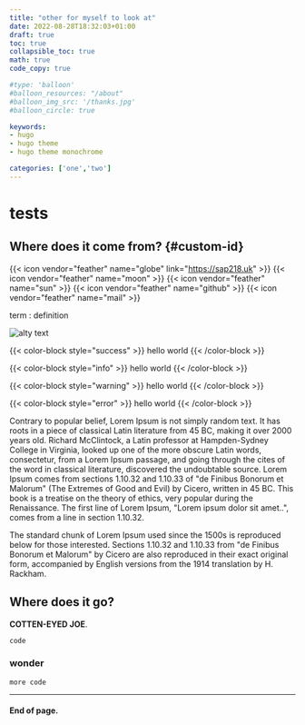 ```yaml
---
title: "other for myself to look at"
date: 2022-08-28T18:32:03+01:00
draft: true
toc: true
collapsible_toc: true
math: true
code_copy: true

#type: 'balloon'
#balloon_resources: "/about"
#balloon_img_src: '/thanks.jpg'
#balloon_circle: true

keywords:
- hugo
- hugo theme
- hugo theme monochrome

categories: ['one','two']
---
```


<!-- {{< breadcrumbs >}} -->

# tests

## Where does it come from? {#custom-id}

{{< icon vendor="feather" name="globe" link="https://sap218.uk" >}}
{{< icon vendor="feather" name="moon" >}}
{{< icon vendor="feather" name="sun" >}}
{{< icon vendor="feather" name="github" >}}
{{< icon vendor="feather" name="mail" >}}


<!--{{< terms-cloud terms="categories" >}}-->

term
: definition

![alty text](/test/thanky.jpg)


{{< color-block style="success" >}}
hello world
{{< /color-block >}}

{{< color-block style="info" >}}
hello world
{{< /color-block >}}

{{< color-block style="warning" >}}
hello world
{{< /color-block >}}

{{< color-block style="error" >}}
hello world
{{< /color-block >}}

Contrary to popular belief, Lorem Ipsum is not simply random text. It has roots in a piece of classical Latin literature from 45 BC, making it over 2000 years old. Richard McClintock, a Latin professor at Hampden-Sydney College in Virginia, looked up one of the more obscure Latin words, consectetur, from a Lorem Ipsum passage, and going through the cites of the word in classical literature, discovered the undoubtable source. Lorem Ipsum comes from sections 1.10.32 and 1.10.33 of "de Finibus Bonorum et Malorum" (The Extremes of Good and Evil) by Cicero, written in 45 BC. This book is a treatise on the theory of ethics, very popular during the Renaissance. The first line of Lorem Ipsum, "Lorem ipsum dolor sit amet..", comes from a line in section 1.10.32.

The standard chunk of Lorem Ipsum used since the 1500s is reproduced below for those interested. Sections 1.10.32 and 1.10.33 from "de Finibus Bonorum et Malorum" by Cicero are also reproduced in their exact original form, accompanied by English versions from the 1914 translation by H. Rackham.

## Where does it go?
**COTTEN-EYED JOE**.


```
code
```

### wonder
`more code`


***

#### End of page.